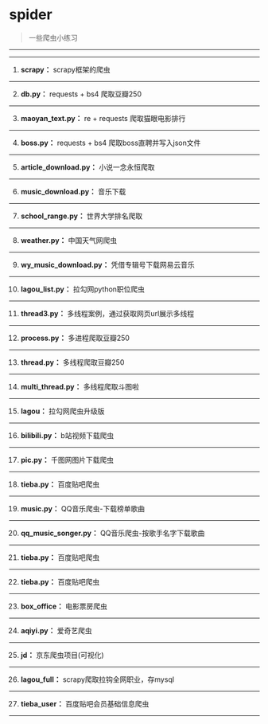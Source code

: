 # spider
>一些爬虫小练习
---
---
1. __scrapy：__ scrapy框架的爬虫
---
2. __db.py：__  requests + bs4 爬取豆瓣250
---
3. __maoyan_text.py：__  re + requests 爬取猫眼电影排行
---
4. __boss.py：__ requests + bs4 爬取boss直聘并写入json文件
---
5. __article_download.py：__ 小说一念永恒爬取
---
6. __music_download.py：__ 音乐下载
---
7. __school_range.py：__ 世界大学排名爬取
---
8. __weather.py：__ 中国天气网爬虫
---
9. __wy_music_download.py：__ 凭借专辑号下载网易云音乐
---
10. __lagou_list.py：__ 拉勾网python职位爬虫
---
11. __thread3.py：__ 多线程案例，通过获取网页url展示多线程
---
12. __process.py：__ 多进程爬取豆瓣250
---
13. __thread.py：__ 多线程爬取豆瓣250
---
14. __multi_thread.py：__ 多线程爬取斗图啦
---
15. __lagou：__ 拉勾网爬虫升级版
---
16. __bilibili.py：__ b站视频下载爬虫
---
17. __pic.py：__ 千图网图片下载爬虫
---
18. __tieba.py：__ 百度贴吧爬虫
---
19. __music.py：__ QQ音乐爬虫-下载榜单歌曲
---
20. __qq_music_songer.py：__ QQ音乐爬虫-按歌手名字下载歌曲
---
21. __tieba.py：__ 百度贴吧爬虫
---
22. __tieba.py：__ 百度贴吧爬虫
---
23. __box_office：__ 电影票房爬虫
---
24. __aqiyi.py：__ 爱奇艺爬虫
---
25. __jd：__ 京东爬虫项目(可视化)
---
26. __lagou_full：__ scrapy爬取拉钩全网职业，存mysql
---
27. __tieba_user：__ 百度贴吧会员基础信息爬虫
---



